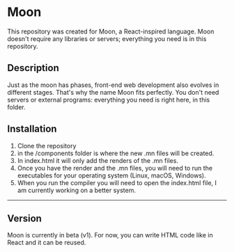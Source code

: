 # Moon 
This repository was created for Moon, a React-inspired language. Moon doesn't require any libraries or servers; everything you need is in this repository.
## Description
Just as the moon has phases, front-end web development also evolves in different stages. That's why the name Moon fits perfectly. You don't need servers or external programs: everything you need is right here, in this folder.
## Installation
1. Clone the repository
2. in the /components folder is where the new .mn files will be created.
3. In index.html it will only add the renders of the .mn files.
4. Once you have the render and the .mn files, you will need to run the executables for your operating system (Linux, macOS, Windows).
5. When you run the compiler you will need to open the index.html file, I am currently working on a better system.
***
## Version
Moon is currently in beta (v1). For now, you can write HTML code like in React and it can be reused.

